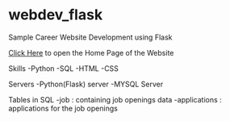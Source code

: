 # webdev_flask
Sample Career Website Development using Flask

[Click Here](/templates/home.html) to open the Home Page of the Website

Skills
	-Python
	-SQL
	-HTML
	-CSS

Servers
	-Python(Flask) server
	-MYSQL Server

Tables in SQL
	-job : containing job openings data
	-applications : applications for the job openings